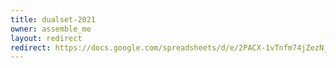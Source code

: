 ```yaml
---
title: dualset-2021
owner: assemble_me
layout: redirect
redirect: https://docs.google.com/spreadsheets/d/e/2PACX-1vTnfm74jZezN_GXvvddi-UQuX69zMUtflz-CTY_O1wo8glr1pP6xe2aZg_zSDvJDvBEYLwfWwZfyBuA/pubhtml?gid=1169449190
---
```

